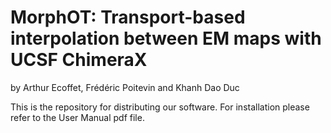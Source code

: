 # MorphOT: Transport-based interpolation between EM maps with UCSF ChimeraX
by Arthur Ecoffet, Frédéric Poitevin and Khanh Dao Duc

This is the repository for distributing our software. For installation please refer to the User Manual pdf file.
